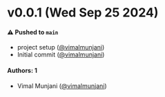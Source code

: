 # v0.0.1 (Wed Sep 25 2024)

#### ⚠️ Pushed to `main`

- project setup ([@vimalmunjani](https://github.com/vimalmunjani))
- Initial commit ([@vimalmunjani](https://github.com/vimalmunjani))

#### Authors: 1

- Vimal Munjani ([@vimalmunjani](https://github.com/vimalmunjani))
